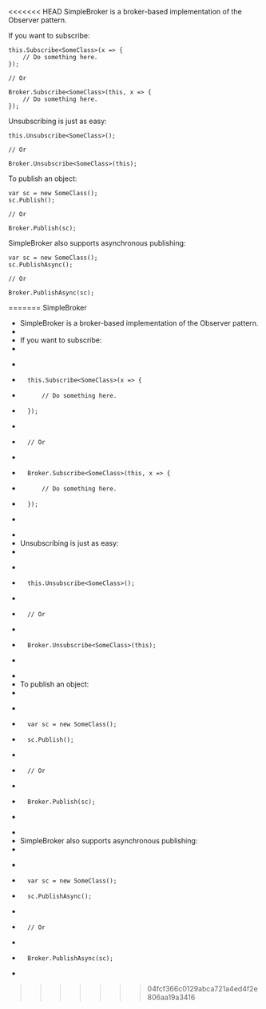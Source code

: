 <<<<<<< HEAD
SimpleBroker is a broker-based implementation of the Observer pattern. 

If you want to subscribe:


    this.Subscribe<SomeClass>(x => {
        // Do something here.
    });
    
    // Or
    
    Broker.Subscribe<SomeClass>(this, x => {
        // Do something here.
    });


Unsubscribing is just as easy:


    this.Unsubscribe<SomeClass>();
    
    // Or
    
    Broker.Unsubscribe<SomeClass>(this);

 
To publish an object:

    var sc = new SomeClass();
    sc.Publish();
    
    // Or
    
    Broker.Publish(sc);


SimpleBroker also supports asynchronous publishing:


    var sc = new SomeClass();
    sc.PublishAsync();
    
    // Or
    
    Broker.PublishAsync(sc);
=======
SimpleBroker
+	SimpleBroker is a broker-based implementation of the Observer pattern. 
+	
+	If you want to subscribe:
+	
+	```
+	    this.Subscribe<SomeClass>(x => {
+	        // Do something here.
+	    });
+	    
+	    // Or
+	    
+	    Broker.Subscribe<SomeClass>(this, x => {
+	        // Do something here.
+	    });
+	```
+	
+	Unsubscribing is just as easy:
+	
+	```
+	    this.Unsubscribe<SomeClass>();
+	    
+	    // Or
+	    
+	    Broker.Unsubscribe<SomeClass>(this);
+	```
+	    
+	To publish an object:
+	
+	```
+	    var sc = new SomeClass();
+	    sc.Publish();
+	    
+	    // Or
+	    
+	    Broker.Publish(sc);
+	```
+	
+	SimpleBroker also supports asynchronous publishing:
+	
+	```
+	    var sc = new SomeClass();
+	    sc.PublishAsync();
+	    
+	    // Or
+	    
+	    Broker.PublishAsync(sc);
+	```
>>>>>>> 04fcf366c0129abca721a4ed4f2e806aa19a3416

